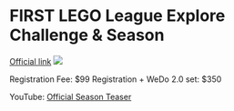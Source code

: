 # FIRST LEGO League Explore Challenge & Season

[Official link](https://www.firstinspires.org/robotics/fll/explore/challenge-and-season)
![](https://www.firstinspires.org/sites/default/files/uploads/resource_library/fll-challenge/2021-2022/cargo-connect-horizontal-600.png)

Registration Fee: $99
Registration + WeDo 2.0 set: $350

YouTube: [Official Season Teaser](https://www.youtube.com/watch?v=zUJ84gO1Z7g)